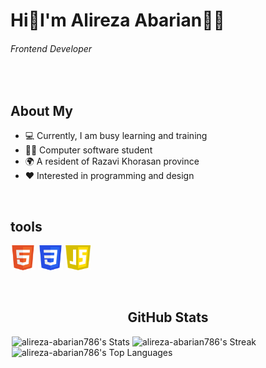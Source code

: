 # Hi👋I'm Alireza Abarian👨‍💼
###### Frontend Developer

<br />

## About My
- 💻 Currently, I am busy learning and training
- 👨‍💻 Computer software student
- 🌍 A resident of Razavi Khorasan province
- ❤️ Interested in programming and design

<br />

## tools
<img src="https://github.com/alireza-abarian786/alireza-abarian786/blob/main/HTML5_Badge.svg.png?raw=true" alt="html5" style="width:40px; height:40px;"> <img src="https://github.com/alireza-abarian786/alireza-abarian786/blob/main/CSS3_logo.svg.png?raw=true" alt="html5" style="width:40px; height:40px;"> <img src="https://raw.githubusercontent.com/alireza-abarian786/alireza-abarian786/38d19c55945116512d9496914ece885cbd4a6ba5/pngwing.com.png" alt="html5" style="width:40px; height:40px;">

<br />

<h2 style="text-align: center;">GitHub Stats</h2>
<div style="width: 500px; margin: 0 auto;">
    <img src="https://github-readme-stats.vercel.app/api?username=alireza-abarian786&theme=monokai&show_icons=true&hide_border=true&count_private=true" alt="alireza-abarian786's Stats" style="width: 50%;">
    <img src="https://github-readme-streak-stats.herokuapp.com/?user=alireza-abarian786&theme=monokai&hide_border=true" alt="alireza-abarian786's Streak" style="width: 50%;">
    <img src="https://github-readme-stats.vercel.app/api/top-langs/?username=alireza-abarian786&theme=monokai&show_icons=true&hide_border=true&layout=compact" alt="alireza-abarian786's Top Languages" style="width: 50%;">
</div>









<!--
## stats
<h1 style="text-align: center;">GitHub Stats</h1>
  <img src="https://github-readme-stats.vercel.app/api?username=alireza-abarian786&theme=monokai&show_icons=true&hide_border=true&count_private=true" alt="alireza-abarian786's Stats" style="width:50%;>
  <img src="https://github-readme-streak-stats.herokuapp.com/?user=alireza-abarian786&theme=monokai&hide_border=true" alt="alireza-abarian786's Streak" style="width:50%;">
  <img src="https://github-readme-stats.vercel.app/api/top-langs/?username=alireza-abarian786&theme=monokai&show_icons=true&hide_border=true&layout=compact" alt="alireza-abarian786's Top Languages" style="width:50%;">
<!--
![alireza-abarian786's Stats](https://github-readme-stats.vercel.app/api?username=alireza-abarian786&theme=monokai&show_icons=true&hide_border=true&count_private=true)

![alireza-abarian786's Streak](https://github-readme-streak-stats.herokuapp.com/?user=alireza-abarian786&theme=monokai&hide_border=true)

![alireza-abarian786's Top Languages](https://github-readme-stats.vercel.app/api/top-langs/?username=alireza-abarian786&theme=monokai&show_icons=true&hide_border=true&layout=compact)
-->
<!--
**alireza-abarian786/alireza-abarian786** is a ✨ _special_ ✨ repository because its `README.md` (this file) appears on your GitHub profile.

Here are some ideas to get you started:

- 🔭 I’m currently working on ...
- 🌱 I’m currently learning ...
- 👯 I’m looking to collaborate on ...
- 🤔 I’m looking for help with ...
- 💬 Ask me about ...
- 📫 How to reach me: ...
- 😄 Pronouns: ...
- ⚡ Fun fact: ...
-->

